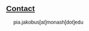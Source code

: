 ## <u>Contact</u> 
<html>
<head>
<meta name="viewport" content="width=device-width, initial-scale=1.0">
<style>
body {
  background-image: url('pictures/nightsky.jpg');
  font-family: Arial, Helvetica, sans-serif;

  background-repeat: no-repeat;
  background-attachment: fixed; 
  background-size: 100% 100%;
}
video {
  height: auto;
 width: 50%;
}div {
  margin-top: 5px;
  margin-bottom: 10px;
  margin-left: 20px;
}

</head>
</style>
<div>
<p>
pia.jakobus[at]monash[dot]edu
</p>
</div>



